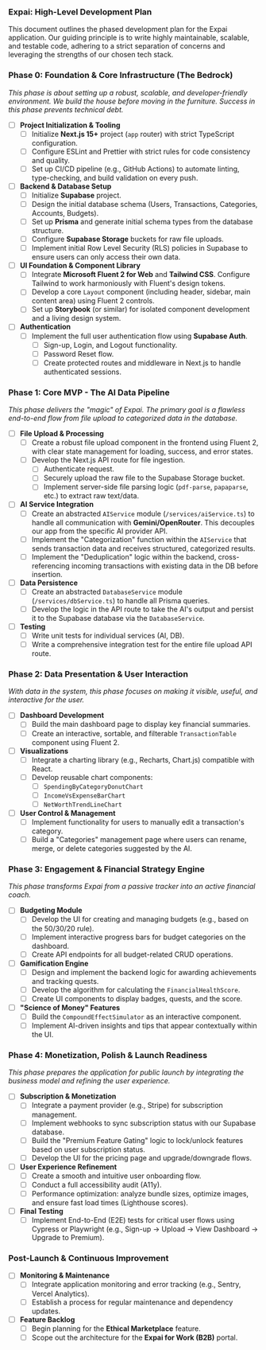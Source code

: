 
### **Expai: High-Level Development Plan**

This document outlines the phased development plan for the Expai application. Our guiding principle is to write highly maintainable, scalable, and testable code, adhering to a strict separation of concerns and leveraging the strengths of our chosen tech stack.

### **Phase 0: Foundation & Core Infrastructure (The Bedrock)**

*This phase is about setting up a robust, scalable, and developer-friendly environment. We build the house before moving in the furniture. Success in this phase prevents technical debt.*

-   [ ] **Project Initialization & Tooling**
    -   [ ] Initialize **Next.js 15+** project (`app` router) with strict TypeScript configuration.
    -   [ ] Configure ESLint and Prettier with strict rules for code consistency and quality.
    -   [ ] Set up CI/CD pipeline (e.g., GitHub Actions) to automate linting, type-checking, and build validation on every push.

-   [ ] **Backend & Database Setup**
    -   [ ] Initialize **Supabase** project.
    -   [ ] Design the initial database schema (Users, Transactions, Categories, Accounts, Budgets).
    -   [ ] Set up **Prisma** and generate initial schema types from the database structure.
    -   [ ] Configure **Supabase Storage** buckets for raw file uploads.
    -   [ ] Implement initial Row Level Security (RLS) policies in Supabase to ensure users can only access their own data.

-   [ ] **UI Foundation & Component Library**
    -   [ ] Integrate **Microsoft Fluent 2 for Web** and **Tailwind CSS**. Configure Tailwind to work harmoniously with Fluent's design tokens.
    -   [ ] Develop a core `Layout` component (including header, sidebar, main content area) using Fluent 2 controls.
    -   [ ] Set up **Storybook** (or similar) for isolated component development and a living design system.

-   [ ] **Authentication**
    -   [ ] Implement the full user authentication flow using **Supabase Auth**.
        -   [ ] Sign-up, Login, and Logout functionality.
        -   [ ] Password Reset flow.
        -   [ ] Create protected routes and middleware in Next.js to handle authenticated sessions.

### **Phase 1: Core MVP - The AI Data Pipeline**

*This phase delivers the "magic" of Expai. The primary goal is a flawless end-to-end flow from file upload to categorized data in the database.*

-   [ ] **File Upload & Processing**
    -   [ ] Create a robust file upload component in the frontend using Fluent 2, with clear state management for loading, success, and error states.
    -   [ ] Develop the Next.js API route for file ingestion.
        -   [ ] Authenticate request.
        -   [ ] Securely upload the raw file to the Supabase Storage bucket.
        -   [ ] Implement server-side file parsing logic (`pdf-parse`, `papaparse`, etc.) to extract raw text/data.

-   [ ] **AI Service Integration**
    -   [ ] Create an abstracted `AIService` module (`/services/aiService.ts`) to handle all communication with **Gemini/OpenRouter**. This decouples our app from the specific AI provider API.
    -   [ ] Implement the "Categorization" function within the `AIService` that sends transaction data and receives structured, categorized results.
    -   [ ] Implement the "Deduplication" logic within the backend, cross-referencing incoming transactions with existing data in the DB before insertion.

-   [ ] **Data Persistence**
    -   [ ] Create an abstracted `DatabaseService` module (`/services/dbService.ts`) to handle all Prisma queries.
    -   [ ] Develop the logic in the API route to take the AI's output and persist it to the Supabase database via the `DatabaseService`.

-   [ ] **Testing**
    -   [ ] Write unit tests for individual services (AI, DB).
    -   [ ] Write a comprehensive integration test for the entire file upload API route.

### **Phase 2: Data Presentation & User Interaction**

*With data in the system, this phase focuses on making it visible, useful, and interactive for the user.*

-   [ ] **Dashboard Development**
    -   [ ] Build the main dashboard page to display key financial summaries.
    -   [ ] Create an interactive, sortable, and filterable `TransactionTable` component using Fluent 2.

-   [ ] **Visualizations**
    -   [ ] Integrate a charting library (e.g., Recharts, Chart.js) compatible with React.
    -   [ ] Develop reusable chart components:
        -   [ ] `SpendingByCategoryDonutChart`
        -   [ ] `IncomeVsExpenseBarChart`
        -   [ ] `NetWorthTrendLineChart`

-   [ ] **User Control & Management**
    -   [ ] Implement functionality for users to manually edit a transaction's category.
    -   [ ] Build a "Categories" management page where users can rename, merge, or delete categories suggested by the AI.

### **Phase 3: Engagement & Financial Strategy Engine**

*This phase transforms Expai from a passive tracker into an active financial coach.*

-   [ ] **Budgeting Module**
    -   [ ] Develop the UI for creating and managing budgets (e.g., based on the 50/30/20 rule).
    -   [ ] Implement interactive progress bars for budget categories on the dashboard.
    -   [ ] Create API endpoints for all budget-related CRUD operations.

-   [ ] **Gamification Engine**
    -   [ ] Design and implement the backend logic for awarding achievements and tracking quests.
    -   [ ] Develop the algorithm for calculating the `FinancialHealthScore`.
    -   [ ] Create UI components to display badges, quests, and the score.

-   [ ] **"Science of Money" Features**
    -   [ ] Build the `CompoundEffectSimulator` as an interactive component.
    -   [ ] Implement AI-driven insights and tips that appear contextually within the UI.

### **Phase 4: Monetization, Polish & Launch Readiness**

*This phase prepares the application for public launch by integrating the business model and refining the user experience.*

-   [ ] **Subscription & Monetization**
    -   [ ] Integrate a payment provider (e.g., Stripe) for subscription management.
    -   [ ] Implement webhooks to sync subscription status with our Supabase database.
    -   [ ] Build the "Premium Feature Gating" logic to lock/unlock features based on user subscription status.
    -   [ ] Develop the UI for the pricing page and upgrade/downgrade flows.

-   [ ] **User Experience Refinement**
    -   [ ] Create a smooth and intuitive user onboarding flow.
    -   [ ] Conduct a full accessibility audit (A11y).
    -   [ ] Performance optimization: analyze bundle sizes, optimize images, and ensure fast load times (Lighthouse scores).

-   [ ] **Final Testing**
    -   [ ] Implement End-to-End (E2E) tests for critical user flows using Cypress or Playwright (e.g., Sign-up -> Upload -> View Dashboard -> Upgrade to Premium).

### **Post-Launch & Continuous Improvement**

-   [ ] **Monitoring & Maintenance**
    -   [ ] Integrate application monitoring and error tracking (e.g., Sentry, Vercel Analytics).
    -   [ ] Establish a process for regular maintenance and dependency updates.
-   [ ] **Feature Backlog**
    -   [ ] Begin planning for the **Ethical Marketplace** feature.
    -   [ ] Scope out the architecture for the **Expai for Work (B2B)** portal.